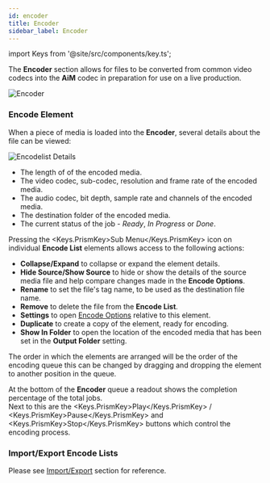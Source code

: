 ```yaml
---
id: encoder
title: Encoder
sidebar_label: Encoder
---
```


import Keys from '@site/src/components/key.ts';

The **Encoder** section allows for files to be converted from common video codecs into the **AiM** codec in preparation for use on a live production.

![Encoder](/prismdocs/images/prism-encoder.png)

### Encode Element

When a piece of media is loaded into the **Encoder**, several details about the file can be viewed:

![Encodelist Details](/prismdocs/images/encoder-details.png)

- The length of of the encoded media.
- The video codec, sub-codec, resolution and frame rate of the encoded media.
- The audio codec, bit depth, sample rate and channels of the encoded media.
- The destination folder of the encoded media.
- The current status of the job - _Ready_, _In Progress_ or _Done_.

Pressing the <Keys.PrismKey>Sub Menu</Keys.PrismKey> icon on individual **Encode List** elements allows access to the following actions:

- **Collapse/Expand** to collapse or expand the element details.
- **Hide Source/Show Source** to hide or show the details of the source media file and help compare changes made in the **Encode Options**.
- **Rename** to set the file's tag name, to be used as the destination file name.
- **Remove** to delete the file from the **Encode List**.
- **Settings** to open [Encode Options](encode-options) relative to this element.
- **Duplicate** to create a copy of the element, ready for encoding.
- **Show In Folder** to open the location of the encoded media that has been set in the **Output Folder** setting.

The order in which the elements are arranged will be the order of the encoding queue this can be changed by dragging and dropping the element to another position in the queue.

At the bottom of the **Encoder** queue a readout shows the completion percentage of the total jobs.  
Next to this are the <Keys.PrismKey>Play</Keys.PrismKey> / <Keys.PrismKey>Pause</Keys.PrismKey> and <Keys.PrismKey>Stop</Keys.PrismKey> buttons which control the encoding process.

### Import/Export Encode Lists

Please see [Import/Export](../quick-start/import-export) section for reference.